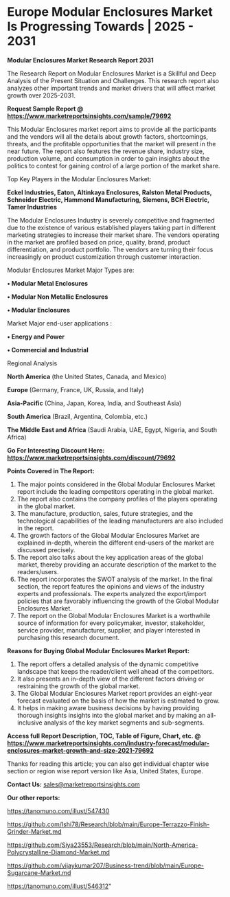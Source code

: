 # Europe Modular Enclosures Market Is Progressing Towards | 2025 - 2031

<strong>Modular Enclosures Market Research Report 2031</strong>

The Research Report on Modular Enclosures Market is a Skillful and Deep Analysis of the Present Situation and Challenges. This research report also analyzes other important trends and market drivers that will affect market growth over 2025-2031.

<strong>Request Sample Report @ <a href=https://www.marketreportsinsights.com/sample/79692>https://www.marketreportsinsights.com/sample/79692</a></strong>

This Modular Enclosures market report aims to provide all the participants and the vendors will all the details about growth factors, shortcomings, threats, and the profitable opportunities that the market will present in the near future. The report also features the revenue share, industry size, production volume, and consumption in order to gain insights about the politics to contest for gaining control of a large portion of the market share.

Top Key Players in the Modular Enclosures Market:

<strong>Eckel Industries, Eaton, Altinkaya Enclosures, Ralston Metal Products, Schneider Electric, Hammond Manufacturing, Siemens, BCH Electric, Tamer Industries</strong>

The Modular Enclosures Industry is severely competitive and fragmented due to the existence of various established players taking part in different marketing strategies to increase their market share. The vendors operating in the market are profiled based on price, quality, brand, product differentiation, and product portfolio. The vendors are turning their focus increasingly on product customization through customer interaction.

Modular Enclosures Market Major Types are:

<strong>• Modular Metal Enclosures

• Modular Non Metallic Enclosures

• Modular Enclosures</strong>

Market Major end-user applications :

<strong>• Energy and Power

• Commercial and Industrial</strong>

Regional Analysis

</u><strong><b>North America</b></strong> (the United States, Canada, and Mexico)

<strong><b>Europe </b></strong>(Germany, France, UK, Russia, and Italy)

<strong><b>Asia-Pacific</b></strong> (China, Japan, Korea, India, and Southeast Asia)

<strong><b>South America</b></strong> (Brazil, Argentina, Colombia, etc.)

<strong><b>The Middle East and Africa</b></strong> (Saudi Arabia, UAE, Egypt, Nigeria, and South Africa)

<strong>Go For Interesting Discount Here: <a href=https://www.marketreportsinsights.com/discount/79692>https://www.marketreportsinsights.com/discount/79692</a></strong>

<strong>Points Covered in The Report:</strong>
<ol>
  <li>The major points considered in the Global Modular Enclosures Market report include the leading competitors operating in the global market.</li>
  <li>The report also contains the company profiles of the players operating in the global market.</li>
  <li>The manufacture, production, sales, future strategies, and the technological capabilities of the leading manufacturers are also included in the report.</li>
  <li>The growth factors of the Global Modular Enclosures Market are explained in-depth, wherein the different end-users of the market are discussed precisely.</li>
  <li>The report also talks about the key application areas of the global market, thereby providing an accurate description of the market to the readers/users.</li>
  <li>The report incorporates the SWOT analysis of the market. In the final section, the report features the opinions and views of the industry experts and professionals. The experts analyzed the export/import policies that are favorably influencing the growth of the Global Modular Enclosures Market.</li>
  <li>The report on the Global Modular Enclosures Market is a worthwhile source of information for every policymaker, investor, stakeholder, service provider, manufacturer, supplier, and player interested in purchasing this research document.</li>
</ol>
<strong>Reasons for Buying Global Modular Enclosures Market Report:</strong>

<ol>
  <li>The report offers a detailed analysis of the dynamic competitive landscape that keeps the reader/client well ahead of the competitors.</li>
  <li>It also presents an in-depth view of the different factors driving or restraining the growth of the global market.</li>
  <li>The Global Modular Enclosures Market report provides an eight-year forecast evaluated on the basis of how the market is estimated to grow.</li>
  <li>It helps in making aware business decisions by having providing thorough insights insights into the global market and by making an all-inclusive analysis of the key market segments and sub-segments.</li>
</ol>
<strong>Access full Report Description, TOC, Table of Figure, Chart, etc. @ <a href=https://www.marketreportsinsights.com/industry-forecast/modular-enclosures-market-growth-and-size-2021-79692>https://www.marketreportsinsights.com/industry-forecast/modular-enclosures-market-growth-and-size-2021-79692</a></strong>


Thanks for reading this article; you can also get individual chapter wise section or region wise report version like Asia, United States, Europe.

<strong>Contact Us:</strong>
sales@marketreportsinsights.com

<strong>Our other reports:</strong>

<a href=https://tanomuno.com/illust/547430>https://tanomuno.com/illust/547430</a>

<a href=https://github.com/Ishi78/Research/blob/main/Europe-Terrazzo-Finish-Grinder-Market.md>https://github.com/Ishi78/Research/blob/main/Europe-Terrazzo-Finish-Grinder-Market.md</a>

<a href=https://github.com/Siya23553/Research/blob/main/North-America-Polycrystalline-Diamond-Market.md>https://github.com/Siya23553/Research/blob/main/North-America-Polycrystalline-Diamond-Market.md</a>

<a href=https://github.com/vijaykumar207/Business-trend/blob/main/Europe-Sugarcane-Market.md>https://github.com/vijaykumar207/Business-trend/blob/main/Europe-Sugarcane-Market.md</a>

<a href=https://tanomuno.com/illust/546312>https://tanomuno.com/illust/546312</a>"
